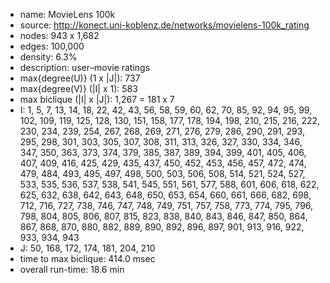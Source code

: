 
* name:	MovieLens 100k
* source: http://konect.uni-koblenz.de/networks/movielens-100k_rating
* nodes: 943 x 1,682
* edges: 100,000
* density: 6.3%
* description: user–movie ratings
* max{degree(U)} (1 x |J|): 737
* max{degree(V)} (|I| x 1): 583
* max biclique (|I| x |J|): 1,267 = 181 x 7
* I: 1, 5, 7, 13, 14, 18, 22, 42, 43, 56, 58, 59, 60, 62, 70, 85, 92, 94, 95, 99, 102, 109, 119, 125, 128, 130, 151, 158, 177, 178, 194, 198, 210, 215, 216, 222, 230, 234, 239, 254, 267, 268, 269, 271, 276, 279, 286, 290, 291, 293, 295, 298, 301, 303, 305, 307, 308, 311, 313, 326, 327, 330, 334, 346, 347, 350, 363, 373, 374, 379, 385, 387, 389, 394, 399, 401, 405, 406, 407, 409, 416, 425, 429, 435, 437, 450, 452, 453, 456, 457, 472, 474, 479, 484, 493, 495, 497, 498, 500, 503, 506, 508, 514, 521, 524, 527, 533, 535, 536, 537, 538, 541, 545, 551, 561, 577, 588, 601, 606, 618, 622, 625, 632, 638, 642, 643, 648, 650, 653, 654, 660, 661, 666, 682, 698, 712, 716, 727, 738, 746, 747, 748, 749, 751, 757, 758, 773, 774, 795, 796, 798, 804, 805, 806, 807, 815, 823, 838, 840, 843, 846, 847, 850, 864, 867, 868, 870, 880, 882, 889, 890, 892, 896, 897, 901, 913, 916, 922, 933, 934, 943
* J: 50, 168, 172, 174, 181, 204, 210
* time to max biclique: 414.0 msec
* overall run-time: 18.6 min
